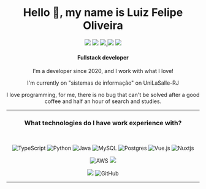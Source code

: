 <div align="center">
    <h1>Hello 👋, my name is Luiz Felipe Oliveira</h1>
    <a target="_blank" href="https://github.com/luizfolv/luizfolv/blob/main/LEIAME.md"><img src="https://img.shields.io/badge/PT--BR-2a9134?&style=for-the-badge&logo=about_me&logoColor=yellow"/></a> <a target="_blank" href="https://api.whatsapp.com/send?phone=5521972920398&text=Hey%20Luiz%2C%20I%20came%20by%20your%20github"><img src="https://img.shields.io/badge/WHATSAPP-%2325D366.svg?&style=for-the-badge&logo=whatsapp&logoColor=white"/></a> <a target="_blank" href="https://www.linkedin.com/in/luizfolv/"><img src="https://img.shields.io/badge/linkedin-%230077B5.svg?&style=for-the-badge&logo=linkedin&logoColor=white" /> </a> <a target="_blank" href="https://t.me/felk09"> <img src="https://img.shields.io/badge/Telegram-2CA5E0?style=for-the-badge&logo=telegram&logoColor=white" /></a> <a href="mailto:luizfelipeoliveira023@gmail.com"> <img src="https://img.shields.io/badge/Gmail-D14836?style=for-the-badge&logo=gmail&logoColor=white"></a>
    <h4>
        Fullstack developer
    </h4>
    <p> I'm a developer since 2020, and I work with what I love! </p>
    <p> I'm currently on "sistemas de informação" on UniLaSalle-RJ </p>
    <p> I love programming, for me, there is no bug that can't be solved after a good coffee and half an hour of search and studies.</p>
  

    
<hr>

### What technologies do I have work experience with?
<br>

![TypeScript](https://img.shields.io/badge/typescript-%23007ACC.svg?style=for-the-badge&logo=typescript&logoColor=white)
![Python](https://img.shields.io/badge/python-3670A0?style=for-the-badge&logo=python&logoColor=ffdd54)
![Java](https://img.shields.io/badge/java-%23ED8B00.svg?style=for-the-badge&logo=openjdk&logoColor=white)
![MySQL](https://img.shields.io/badge/mysql-%2300f.svg?style=for-the-badge&logo=mysql&logoColor=white)
![Postgres](https://img.shields.io/badge/postgres-%23316192.svg?style=for-the-badge&logo=postgresql&logoColor=white)
![Vue.js](https://img.shields.io/badge/vuejs-%2335495e.svg?style=for-the-badge&logo=vuedotjs&logoColor=%234FC08D)
![Nuxtjs](https://img.shields.io/badge/Nuxt-002E3B?style=for-the-badge&logo=nuxtdotjs&logoColor=#00DC82)

![AWS](https://img.shields.io/badge/AWS-%23FF9900.svg?style=for-the-badge&logo=amazon-aws&logoColor=white)
![](https://img.shields.io/badge/Linux-FCC624?style=for-the-badge&logo=linux&logoColor=black)


![](https://img.shields.io/badge/docker-%230db7ed.svg?style=for-the-badge&logo=docker&logoColor=white)
![GitHub](https://img.shields.io/badge/github-%23121011.svg?style=for-the-badge&logo=github&logoColor=white)    
    
<hr>

</div>
